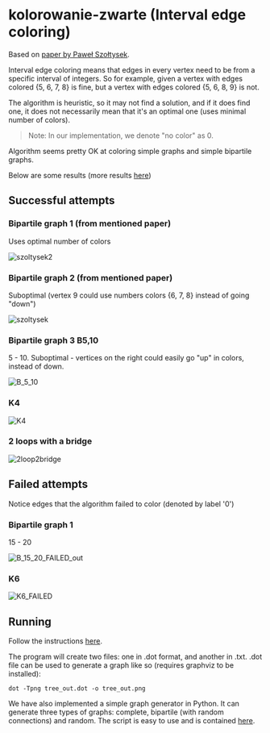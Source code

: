 # kolorowanie-zwarte (Interval edge coloring)

Based on [paper by Paweł Szołtysek](http://www.szoltysek.eu/works/bo_planowanie.pdf).

Interval edge coloring means that edges in every vertex need to be from a specific interval
of integers. So for example, given a vertex with edges colored {5, 6, 7, 8} is fine, but
a vertex with edges colored {5, 6, 8, 9} is not.

The algorithm is heuristic, so it may not find a solution, and if it does find one,
it does not necessarily mean that it's an optimal one (uses minimal number of colors).

> Note: In our implementation, we denote "no color" as 0.

Algorithm seems pretty OK at coloring simple graphs and simple bipartile graphs.

Below are some results (more results [here](./output))

## Successful attempts

### Bipartile graph 1 (from mentioned paper)

Uses optimal number of colors

![szoltysek2](./output/szoltysek2_out.png?raw=true)

### Bipartile graph 2 (from mentioned paper)

Suboptimal (vertex 9 could use numbers colors {6, 7, 8} instead of going "down")

![szoltysek](./output/szoltysek_out.png?raw=true)

### Bipartile graph 3 B5,10

5 - 10. Suboptimal - vertices on the right could easily go "up" in colors, instead of down.

![B_5_10](./output/B_5_10_out.png?raw=true)

### K4

![K4](./output/K4_out.png?raw=true)

### 2 loops with a bridge

![2loop2bridge](./output/2loop2bridge_out.png?raw=true)

## Failed attempts

Notice edges that the algorithm failed to color (denoted by label '0')

### Bipartile graph 1

15 - 20

![B_15_20_FAILED_out](./output/B_15_20_FAILED_out.png?raw=true)

### K6

![K6_FAILED](./output/K6_FAILED_out.png?raw=true)

## Running

Follow the instructions [here](./cpp/README.md).

The program will create two files: one in .dot format, and another in .txt.
.dot file can be used to generate a graph like so (requires graphviz to be installed):

```
dot -Tpng tree_out.dot -o tree_out.png
```

We have also implemented a simple graph generator in Python. It can generate
three types of graphs: complete, bipartile (with random connections) and
random. The script is easy to use and is contained [here](./graph_generator).
